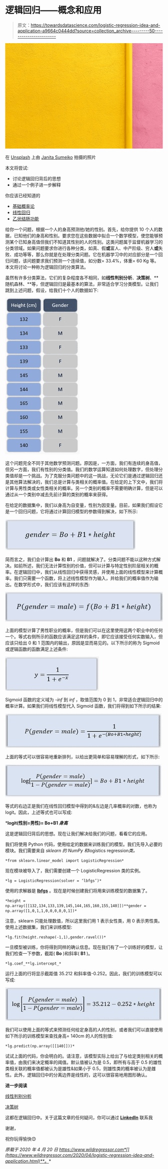 # 逻辑回归——概念和应用

> 原文：<https://towardsdatascience.com/logistic-regression-idea-and-application-a9664c0444dd?source=collection_archive---------50----------------------->

![](img/fd92953aad3e948f9356272311b9ade1.png)

在 [Unsplash](https://unsplash.com/s/photos/2-colors?utm_source=unsplash&utm_medium=referral&utm_content=creditCopyText) 上由 [Janita Sumeiko](https://unsplash.com/@aajanita?utm_source=unsplash&utm_medium=referral&utm_content=creditCopyText) 拍摄的照片

本文将尝试:

*   讨论逻辑回归背后的思想
*   通过一个例子进一步解释

你应该已经知道的

*   [基础概率论](https://en.wikipedia.org/wiki/Probability_theory)
*   [线性回归](https://en.wikipedia.org/wiki/Linear_regression)
*   [乙状结肠功能](https://en.wikipedia.org/wiki/Sigmoid_function)

给你一个问题，根据一个人的身高预测他/她的性别。首先，给你提供 10 个人的数据，已知他们的身高和性别。要求您在这些数据中拟合一个数学模型，使您能够预测某个已知身高值但我们不知道其性别的人的性别。这类问题属于监督机器学习的分类领域。如果问题要求你进行各种分类，如真、假**或**富人、中产阶级、穷人**或**失败、成功等等，那么你就是在处理分类问题。它在机器学习中的对应部分是一个回归问题，该问题要求我们预测一个连续值，如分数= 33.4%，体重= 60 Kg 等。本文将讨论一种称为逻辑回归的分类算法。

虽然有许多分类算法，它们的复杂程度各不相同，如**线性判别分析**、**决策树**、**随机森林、**等，但逻辑回归是最基本的算法，非常适合学习分类模型。让我们跳到上述问题，假设，给我们十个人的数据如下:

![](img/51bc1ffebad2bb8b8bdbda7538b6e844.png)

这个问题完全不同于其他数学预测问题。原因是，一方面，我们有连续的身高值，但另一方面，我们有性别的分类值。我们的数学运算知道如何处理数字，但处理分类值却是一个挑战。为了克服分类问题中的这一挑战，无论它们是通过逻辑回归还是其他算法解决的，我们总是计算与类相关的概率值。在给定的上下文中，我们将计算与男性类或女性类相关的概率。另一个类别的概率不需要明确计算，但是可以通过从一个类别中减去先前计算的类别的概率来获得。

在给定的数据集中，我们以身高为自变量，性别为因变量。目前，如果我们假设它是一个回归问题，它将通过计算回归模型的参数得到解决，如下所示:

![](img/a1972ad03aaa2de9593d5f63f7177a8c.png)

简而言之，我们会计算出 **Bo** 和 **B1** ，问题就解决了。分类问题不能以这种方式解决。如前所述，我们无法计算性别的价值，但可以计算与特定性别阶层相关的概率。在逻辑回归中，我们从线性回归中获得灵感，并使用上面的线性模型来计算概率。我们只需要一个函数，将上述线性模型作为输入，并给我们的概率值作为输出。在数学形式中，我们应该有这样的东西:

![](img/790fd714cfc51217835ee3c44ae4b0f5.png)

上面的模型计算了男性职业的概率，但是我们可以在这里使用这两个职业中的任何一个。等式右侧所示的函数应该满足这样的条件，即它应该接受任何实数输入，但应该只给出 0 和 1 范围内的输出，原因是显而易见的。以下所示的称为 Sigmoid 或逻辑函数的函数满足上述条件:

![](img/fca0c1efb8493d3728c54646fa5257f5.png)

Sigmoid 函数的定义域为 *-inf* 到 *inf* ，取值范围为 0 到 1，非常适合逻辑回归中的概率计算。如果我们将线性模型代入 Sigmoid 函数，我们将得到如下所示的结果:

![](img/ba55ebc691834046a0433efa3d08cdfc.png)

上面的等式可以很容易地重新排列，以给出更简单和容易理解的形式，如下所示:

![](img/543a1fdaae46eefd267013063852fc96.png)

等式的右边正是我们在线性回归模型中得到的&左边是几率概率的对数，也称为 logit。因此，上述等式也可以写成:

***logit(性别=男性)= Bo+B1 *身高***

这是逻辑回归背后的思想。现在让我们解决给我们的问题，看看它的应用。

我们将使用 Python 代码，使用给定的数据来训练我们的模型。我们先导入必要的模块。我们需要来自 *sklearn 的 *NumPy* 和*logistics regression*类。*

```
*from sklearn.linear_model import LogisticRegression*
```

现在模块被导入了，我们需要创建一个 LogisticRegression 类的实例。

```
*lg = LogisticRegression(solver = ‘lbfgs’)*
```

使用的求解器是 [**lbfgs**](https://en.wikipedia.org/wiki/Broyden%E2%80%93Fletcher%E2%80%93Goldfarb%E2%80%93Shanno_algorithm) 。现在是时候创建我们将用来训练模型的数据集了。

```
*height = np.array([[132,134,133,139,145,144,165,160,155,140]])**gender = np.array([1,0,1,1,0,0,0,0,0,1])*
```

注意，sklearn 只能处理数值，所以这里我们用 1 表示女性类，用 0 表示男性类。使用上述数据集，我们来训练模型:

```
*lg.fit(height.reshape(-1,1),gender.ravel())*
```

一旦模型被训练，你将得到同样的确认信息。现在我们有了一个训练好的模型，让我们检查一下参数，截距( **Bo** )和斜率( **B1** )。

```
*lg.coef_**lg.intercept_*
```

运行上面的行将显示截距值 35.212 和斜率值-0.252。因此，我们的训练模型可以写成:

![](img/a235fa6819a5bc1c859ca4e56fe28a29.png)

我们可以使用上面的等式来预测任何给定身高的人的性别，或者我们可以直接使用如下所示的训练模型来查找身高= 140cm 的人的性别值:

```
*lg.predict(np.array([[140]]))*
```

试试上面的代码，你会明白的。请注意，该模型实际上给出了与给定类别相关的概率值，由我们来决定概率的阈值。默认值被认为是 0.5，即所有与高于 0.5 的雄性类相关联的概率值都被认为是雄性&如果小于 0.5，则雄性类的概率被认为是雌性。此外，逻辑回归中的分离边界是线性的，这可以很容易地用图形确认。

**进一步阅读**

[线性判别分析](https://www.wildregressor.com/2020/03/linear-discriminant-analysis-basics.html)

[决策树](https://www.wildregressor.com/2020/04/decision-trees-how-to-draw-them-on-paper.html)

这都在逻辑回归中。关于这篇文章的任何疑问，你可以通过 [**LinkedIn**](https://www.linkedin.com/in/tanvirhurra/) 联系我

谢谢，

祝你玩得愉快😊

*原载于 2020 年 4 月 20 日 https://www.wildregressor.com*[](https://www.wildregressor.com/2020/04/logistic-regression-idea-and-application.html)**。**